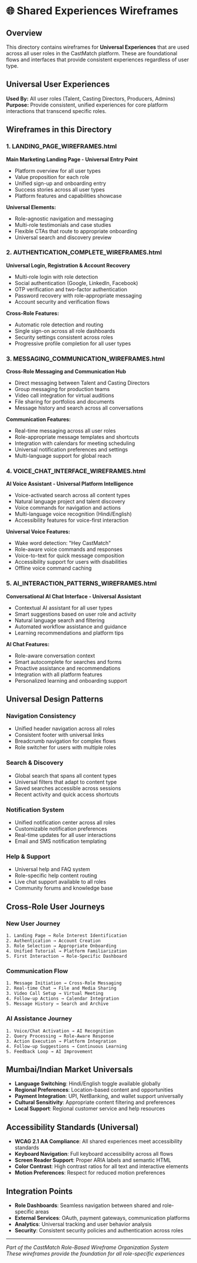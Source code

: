 # 🌐 Shared Experiences Wireframes

## Overview
This directory contains wireframes for **Universal Experiences** that are used across all user roles in the CastMatch platform. These are foundational flows and interfaces that provide consistent experiences regardless of user type.

## Universal User Experiences
**Used By:** All user roles (Talent, Casting Directors, Producers, Admins)  
**Purpose:** Provide consistent, unified experiences for core platform interactions that transcend specific roles.

## Wireframes in this Directory

### 1. **LANDING_PAGE_WIREFRAMES.html**
**Main Marketing Landing Page - Universal Entry Point**
- Platform overview for all user types
- Value proposition for each role
- Unified sign-up and onboarding entry
- Success stories across all user types
- Platform features and capabilities showcase

**Universal Elements:**
- Role-agnostic navigation and messaging
- Multi-role testimonials and case studies
- Flexible CTAs that route to appropriate onboarding
- Universal search and discovery preview

### 2. **AUTHENTICATION_COMPLETE_WIREFRAMES.html**
**Universal Login, Registration & Account Recovery**
- Multi-role login with role detection
- Social authentication (Google, LinkedIn, Facebook)
- OTP verification and two-factor authentication
- Password recovery with role-appropriate messaging
- Account security and verification flows

**Cross-Role Features:**
- Automatic role detection and routing
- Single sign-on across all role dashboards
- Security settings consistent across roles
- Progressive profile completion for all user types

### 3. **MESSAGING_COMMUNICATION_WIREFRAMES.html**
**Cross-Role Messaging and Communication Hub**
- Direct messaging between Talent and Casting Directors
- Group messaging for production teams
- Video call integration for virtual auditions
- File sharing for portfolios and documents
- Message history and search across all conversations

**Communication Features:**
- Real-time messaging across all user roles
- Role-appropriate message templates and shortcuts
- Integration with calendars for meeting scheduling
- Universal notification preferences and settings
- Multi-language support for global reach

### 4. **VOICE_CHAT_INTERFACE_WIREFRAMES.html**
**AI Voice Assistant - Universal Platform Intelligence**
- Voice-activated search across all content types
- Natural language project and talent discovery
- Voice commands for navigation and actions
- Multi-language voice recognition (Hindi/English)
- Accessibility features for voice-first interaction

**Universal Voice Features:**
- Wake word detection: "Hey CastMatch"
- Role-aware voice commands and responses
- Voice-to-text for quick message composition
- Accessibility support for users with disabilities
- Offline voice command caching

### 5. **AI_INTERACTION_PATTERNS_WIREFRAMES.html**
**Conversational AI Chat Interface - Universal Assistant**
- Contextual AI assistant for all user types
- Smart suggestions based on user role and activity
- Natural language search and filtering
- Automated workflow assistance and guidance
- Learning recommendations and platform tips

**AI Chat Features:**
- Role-aware conversation context
- Smart autocomplete for searches and forms
- Proactive assistance and recommendations
- Integration with all platform features
- Personalized learning and onboarding support

## Universal Design Patterns

### Navigation Consistency
- Unified header navigation across all roles
- Consistent footer with universal links
- Breadcrumb navigation for complex flows
- Role switcher for users with multiple roles

### Search & Discovery
- Global search that spans all content types
- Universal filters that adapt to content type
- Saved searches accessible across sessions
- Recent activity and quick access shortcuts

### Notification System
- Unified notification center across all roles
- Customizable notification preferences
- Real-time updates for all user interactions
- Email and SMS notification templating

### Help & Support
- Universal help and FAQ system
- Role-specific help content routing
- Live chat support available to all roles
- Community forums and knowledge base

## Cross-Role User Journeys

### New User Journey
```
1. Landing Page → Role Interest Identification
2. Authentication → Account Creation
3. Role Selection → Appropriate Onboarding
4. Unified Tutorial → Platform Familiarization
5. First Interaction → Role-Specific Dashboard
```

### Communication Flow
```
1. Message Initiation → Cross-Role Messaging
2. Real-time Chat → File and Media Sharing
3. Video Call Setup → Virtual Meeting
4. Follow-up Actions → Calendar Integration
5. Message History → Search and Archive
```

### AI Assistance Journey
```
1. Voice/Chat Activation → AI Recognition
2. Query Processing → Role-Aware Response
3. Action Execution → Platform Integration
4. Follow-up Suggestions → Continuous Learning
5. Feedback Loop → AI Improvement
```

## Mumbai/Indian Market Universals
- **Language Switching**: Hindi/English toggle available globally
- **Regional Preferences**: Location-based content and opportunities
- **Payment Integration**: UPI, NetBanking, and wallet support universally
- **Cultural Sensitivity**: Appropriate content filtering and preferences
- **Local Support**: Regional customer service and help resources

## Accessibility Standards (Universal)
- **WCAG 2.1 AA Compliance**: All shared experiences meet accessibility standards
- **Keyboard Navigation**: Full keyboard accessibility across all flows
- **Screen Reader Support**: Proper ARIA labels and semantic HTML
- **Color Contrast**: High contrast ratios for all text and interactive elements
- **Motion Preferences**: Respect for reduced motion preferences

## Integration Points
- **Role Dashboards**: Seamless navigation between shared and role-specific areas
- **External Services**: OAuth, payment gateways, communication platforms
- **Analytics**: Universal tracking and user behavior analysis
- **Security**: Consistent security policies and authentication across roles

---

*Part of the CastMatch Role-Based Wireframe Organization System*  
*These wireframes provide the foundation for all role-specific experiences*